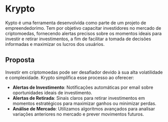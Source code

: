 # Krypto

Kypto é uma ferramenta desenvolvida como parte de um projeto de empreendedorimo. Tem por objetivo capacitar investidores no mercado de criptomoedas, fornecendo alertas precisos sobre os momentos ideais para investir e retirar investimentos, a fim de facilitar a tomada de decisões informadas e maximizar os lucros dos usuários.

## Proposta

Investir em criptomoedas pode ser desafiador devido à sua alta volatilidade e complexidade. Krypto simplifica esse processo ao oferecer:

* **Alertas de Investimento**: Notificações automáticas por email sobre oportunidades ideais de investimento.
* **Alertas de Retirada**: Sinais claros para retirar investimentos em momentos estratégicos para maximizar ganhos ou minimizar perdas.
* **Análise de Mercado**: Utilizamos algoritmos avançados para analisar variações anteriores no mercado e prever movimentos futuros.
